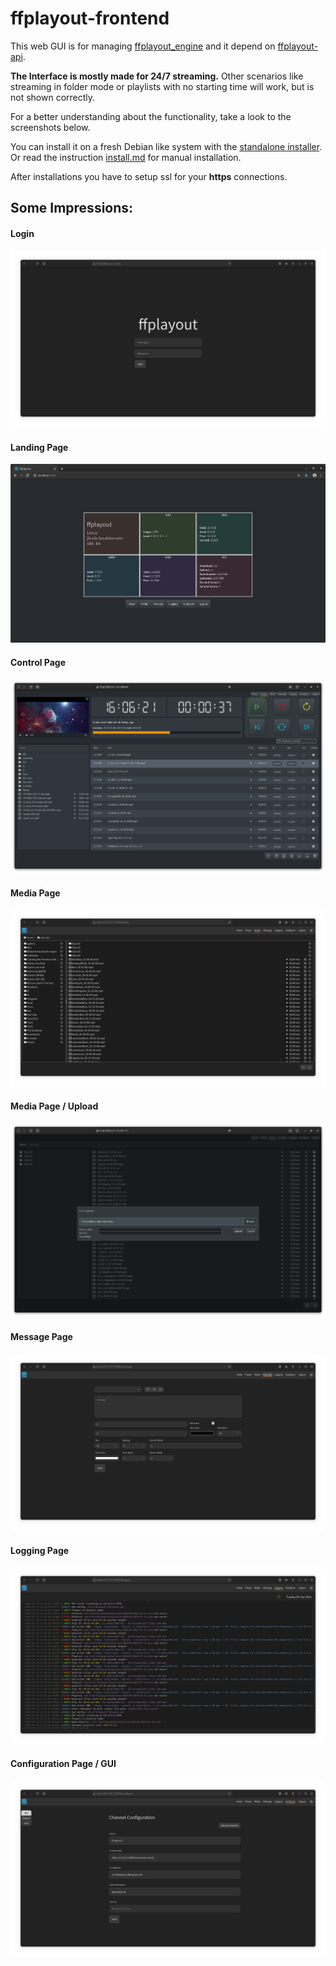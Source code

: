 ffplayout-frontend
=====

This web GUI is for managing [ffplayout_engine](https://github.com/ffplayout/ffplayout_engine) and it depend on [ffplayout-api](https://github.com/ffplayout/ffplayout-api).

**The Interface is mostly made for 24/7 streaming.** Other scenarios like streaming in folder mode or playlists with no starting time will work, but is not shown correctly.

For a better understanding about the functionality, take a look to the screenshots below.


You can install it on a fresh Debian like system with the [standalone installer](https://github.com/ffplayout/ffplayout-installer).
Or read the instruction [install.md](docs/INSTALL.md) for manual installation.

After installations you have to setup ssl for your **https** connections.

## Some Impressions:
#### Login
![login](/img/login.png)

#### Landing Page
![landing-page](/img/landing-page.png)

#### Control Page
![control](/img/control.png)

#### Media Page
![media](/img/media.png)

#### Media Page / Upload
![media-upload](/img/media-upload.png)

#### Message Page
![message](/img/message.png)

#### Logging Page
![logging](/img/logging.png)

#### Configuration Page / GUI
![config-gui](/img/config-gui.png)
